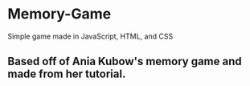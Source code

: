 # Memory-Game
Simple game made in JavaScript, HTML, and CSS

## Based off of Ania Kubow's memory game and made from her tutorial.
